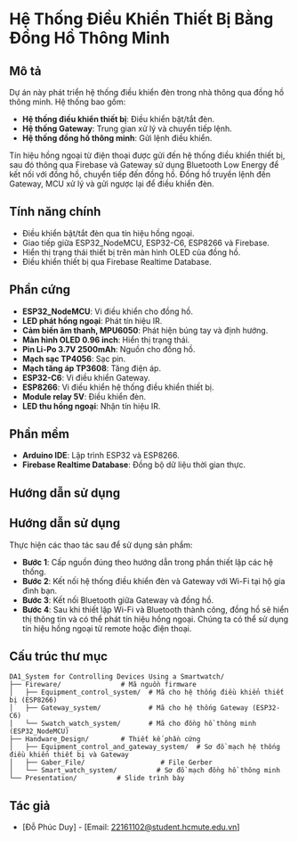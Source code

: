 # Hệ Thống Điều Khiển Thiết Bị Bằng Đồng Hồ Thông Minh

## Mô tả

Dự án này phát triển hệ thống điều khiển đèn trong nhà thông qua đồng hồ thông minh. Hệ thống bao gồm:

- **Hệ thống điều khiển thiết bị**: Điều khiển bật/tắt đèn.
- **Hệ thống Gateway**: Trung gian xử lý và chuyển tiếp lệnh.
- **Hệ thống đồng hồ thông minh**: Gửi lệnh điều khiển.

Tín hiệu hồng ngoại từ điện thoại được gửi đến hệ thống điều khiển thiết bị, sau đó thông qua Firebase và Gateway sử dụng Bluetooth Low Energy để kết nối với đồng hồ, chuyển tiếp đến đồng hồ. Đồng hồ truyền lệnh đến Gateway, MCU xử lý và gửi ngược lại để điều khiển đèn.

## Tính năng chính

- Điều khiển bật/tắt đèn qua tín hiệu hồng ngoại.
- Giao tiếp giữa ESP32_NodeMCU, ESP32-C6, ESP8266 và Firebase.
- Hiển thị trạng thái thiết bị trên màn hình OLED của đồng hồ.
- Điều khiển thiết bị qua Firebase Realtime Database.

## Phần cứng

- **ESP32_NodeMCU**: Vi điều khiển cho đồng hồ.
- **LED phát hồng ngoại**: Phát tín hiệu IR.
- **Cảm biến âm thanh, MPU6050**: Phát hiện búng tay và định hướng.
- **Màn hình OLED 0.96 inch**: Hiển thị trạng thái.
- **Pin Li-Po 3.7V 2500mAh**: Nguồn cho đồng hồ.
- **Mạch sạc TP4056**: Sạc pin.
- **Mạch tăng áp TP3608**: Tăng điện áp.
- **ESP32-C6**: Vi điều khiển Gateway.
- **ESP8266**: Vi điều khiển hệ thống điều khiển thiết bị.
- **Module relay 5V**: Điều khiển đèn.
- **LED thu hồng ngoại**: Nhận tín hiệu IR.

## Phần mềm

- **Arduino IDE**: Lập trình ESP32 và ESP8266.
- **Firebase Realtime Database**: Đồng bộ dữ liệu thời gian thực.

## Hướng dẫn sử dụng

## Hướng dẫn sử dụng

Thực hiện các thao tác sau để sử dụng sản phẩm:

- **Bước 1**: Cấp nguồn đúng theo hướng dẫn trong phần thiết lập các hệ thống.
- **Bước 2**: Kết nối hệ thống điều khiển đèn và Gateway với Wi-Fi tại hộ gia đình bạn.
- **Bước 3**: Kết nối Bluetooth giữa Gateway và đồng hồ.
- **Bước 4**: Sau khi thiết lập Wi-Fi và Bluetooth thành công, đồng hồ sẽ hiển thị thông tin và có thể phát tín hiệu hồng ngoại. Chúng ta có thể sử dụng tín hiệu hồng ngoại từ remote hoặc điện thoại.

## Cấu trúc thư mục

```
DA1_System for Controlling Devices Using a Smartwatch/
├── Fireware/               # Mã nguồn firmware
│   ├── Equipment_control_system/  # Mã cho hệ thống điều khiển thiết bị (ESP8266)
│   ├── Gateway_system/            # Mã cho hệ thống Gateway (ESP32-C6)
│   └── Swatch_watch_system/       # Mã cho đồng hồ thông minh (ESP32_NodeMCU)
├── Handware_Design/        # Thiết kế phần cứng
│   ├── Equipment_control_and_gateway_system/  # Sơ đồ mạch hệ thống điều khiển thiết bị và Gateway
│   ├── Gaber_File/                   # File Gerber
│   └── Smart_watch_system/          # Sơ đồ mạch đồng hồ thông minh
└── Presentation/          # Slide trình bày
```

## Tác giả

- [Đỗ Phúc Duy] - [Email: 22161102@student.hcmute.edu.vn]
